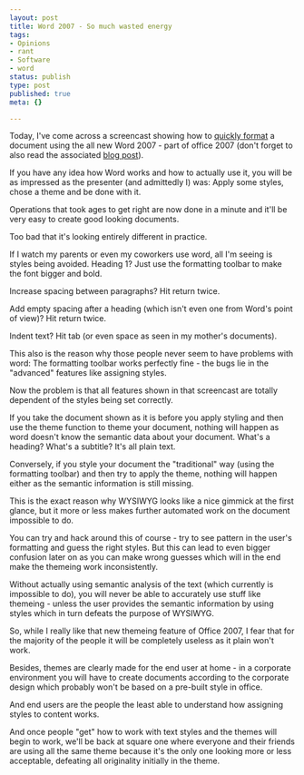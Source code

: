 ```yaml
---
layout: post
title: Word 2007 - So much wasted energy
tags:
- Opinions
- rant
- Software
- word
status: publish
type: post
published: true
meta: {}

---
```

<p>Today, I've come across a screencast showing how to <a href="http://www.jonesxml.com/jobailor/21stcenturydoc/21stcenturydoc.html">quickly format</a> a document using the all new Word 2007 - part of office 2007 (don't forget to also read the associated <a href="http://blogs.msdn.com/microsoft_office_word/archive/2006/09/18/761200.aspx">blog post</a>).</p>
<p>If you have any idea how Word works and how to actually use it, you will be as impressed as the presenter (and admittedly I) was: Apply some styles, chose a theme and be done with it.</p>
<p>Operations that took ages to get right are now done in a minute and it'll be very easy to create good looking documents.</p>
<p>Too bad that it's looking entirely different in practice.</p>
<p>If I watch my parents or even my coworkers use word, all I'm seeing is styles being avoided. Heading 1? Just use the formatting toolbar to make the font bigger and bold.</p>
<p>Increase spacing between paragraphs? Hit return twice.</p>
<p>Add empty spacing after a heading (which isn't even one from Word's point of view)? Hit return twice.</p>
<p>Indent text? Hit tab (or even space as seen in my mother's documents).</p>
<p>This also is the reason why those people never seem to have problems with word: The formatting toolbar works perfectly fine - the bugs lie in the "advanced" features like assigning styles.</p>
<p>Now the problem is that all features shown in that screencast are totally dependent of the styles being set correctly.</p>
<p>If you take the document shown as it is before you apply styling and then use the theme function to theme your document, nothing will happen as word doesn't know the semantic data about your document. What's a heading? What's a subtitle? It's all plain text.</p>
<p>Conversely, if you style your document the "traditional" way (using the formatting toolbar) and then try to apply the theme, nothing will happen either as the semantic information is still missing.</p>
<p>This is the exact reason why WYSIWYG looks like a nice gimmick at the first glance, but it more or less makes further automated work on the document impossible to do.</p>
<p>You can try and hack around this of course - try to see pattern in the user's formatting and guess the right styles. But this can lead to even bigger confusion later on as you can make wrong guesses which will in the end make the themeing work inconsistently.</p>
<p>Without actually using semantic analysis of the text (which currently is impossible to do), you will never be able to accurately use stuff like themeing - unless the user provides the semantic information by using styles which in turn defeats the purpose of WYSIWYG.</p>
<p>So, while I really like that new themeing feature of Office 2007, I fear that for the majority of the people it will be completely useless as it plain won't work.</p>
<p>Besides, themes are clearly made for the end user at home - in a corporate environment you will have to create documents according to the corporate design which probably won't be based on a pre-built style in office.</p>
<p>And end users are the people the least able to understand how assigning styles to content works.</p>
<p>And once people "get" how to work with text styles and the themes will begin to work, we'll be back at square one where everyone and their friends are using all the same theme because it's the only one looking more or less acceptable, defeating all originality initially in the theme.</p>

